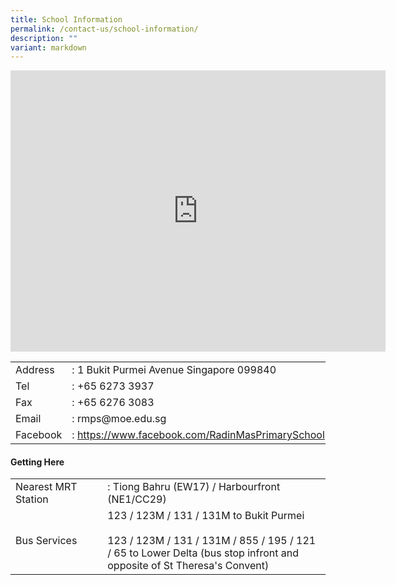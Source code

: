 ```yaml
---
title: School Information
permalink: /contact-us/school-information/
description: ""
variant: markdown
---
```

<p><iframe src="https://www.google.com/maps/embed?pb=!1m18!1m12!1m3!1d3988.830387294099!2d103.8216912147165!3d1.2750692990700148!2m3!1f0!2f0!3f0!3m2!1i1024!2i768!4f13.1!3m3!1m2!1s0x31da1966a9604079%3A0x26f670625a9f13e1!2sRadin+Mas+Primary+School!5e0!3m2!1sen!2ssg!4v1537172355446" width="600" height="450" frameborder="0" allowfullscreen="allowfullscreen" data-mce-fragment="1"></iframe></p>
<table>
<tbody>
<tr>
<td>Address</td>
<td>: 1 Bukit Purmei Avenue Singapore 099840</td>
</tr>
<tr>
<td>Tel</td>
<td>: +65 6273 3937</td>
</tr>
<tr>
<td>Fax</td>
<td>: +65 6276 3083</td>
</tr>
<tr>
<td>Email</td>
<td>: rmps@moe.edu.sg</td>
</tr>
<tr>
<td>Facebook</td>
<td>:&nbsp;<a href="https://www.facebook.com/RadinMasPrimarySchool" target="_blank" rel="noopener">https://www.facebook.com/RadinMasPrimarySchool</a></td>
</tr>
</tbody>
</table>
<h4><strong>Getting Here</strong></h4>
<table>
<tbody>
<tr>
<td style="width: 177px;">Nearest MRT Station</td>
<td style="width: 510px;">: Tiong Bahru (EW17) / Harbourfront (NE1/CC29)</td>
</tr>
<tr>
<td style="width: 177px;">Bus Services</td>
	<td style="width: 510px;">123 / 123M / 131 / 131M to Bukit Purmei<br><br>
123 / 123M / 131 / 131M / 855 / 195 / 121 / 65 to Lower Delta (bus stop infront and opposite of St Theresa's Convent)</td>
</tr>
</tbody>
</table>